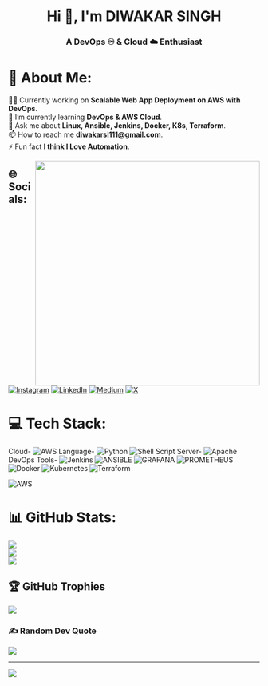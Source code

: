 <h1 align="center">Hi 👋, I'm DIWAKAR SINGH</h1>
<h3 align="center" color="red">A DevOps ♾️ & Cloud ☁️ Enthusiast</h3>

# 💫 About Me:
👨‍💻 Currently working on **Scalable Web App Deployment on AWS with DevOps**.<br>🌱 I’m currently learning **DevOps & AWS Cloud**.<br>💬 Ask me about **Linux, Ansible, Jenkins, Docker, K8s, Terraform**.<br>📫 How to reach me **diwakarsi111@gmail.com**.<br>⚡ Fun fact **I think I Love Automation**.

<img align="right" width=450 margin="10px" rx="5" src ="https://img.freepik.com/free-vector/development-operations-continuous-process-software-production-administration_107791-5022.jpg?w=996&t=st=1708667857~exp=1708668457~hmac=8ba7a3e8363cac68a4b96fa356b302b49d34b66bb26d61dad70a68abc9889041" />


## 🌐 Socials:
[![Instagram](https://img.shields.io/badge/Instagram-%23E4405F.svg?logo=Instagram&logoColor=white)](https://instagram.com/diwakar.prajapati11) [![LinkedIn](https://img.shields.io/badge/LinkedIn-%230077B5.svg?logo=linkedin&logoColor=white)](https://linkedin.com/in/s-diwakar) [![Medium](https://img.shields.io/badge/Medium-12100E?logo=medium&logoColor=white)](https://medium.com/@@diwakarsi111) [![X](https://img.shields.io/badge/X-black.svg?logo=X&logoColor=white)](https://x.com/@Diwakar96891277) 

# 💻 Tech Stack:
Cloud- ![AWS](https://img.shields.io/badge/AWS-%23FF9900.svg?style=plastic&logo=amazon-aws&logoColor=white) 
Language- ![Python](https://img.shields.io/badge/python-3670A0?style=plastic&logo=python&logoColor=ffdd54) ![Shell Script](https://img.shields.io/badge/shell_script-%23121011.svg?style=plastic&logo=gnu-bash&logoColor=white) 
Server- ![Apache](https://img.shields.io/badge/apache-%23D42029.svg?style=plastic&logo=apache&logoColor=white) 
DevOps Tools- ![Jenkins](https://img.shields.io/badge/jenkins-%232C5263.svg?style=plastic&logo=jenkins&logoColor=white) ![ANSIBLE](https://img.shields.io/badge/ansible-%231A1918.svg?style=plastic&logo=ansible&logoColor=white) ![GRAFANA](https://img.shields.io/badge/grafana-F46800.svg?style=plastic&logo=grafana&logoColor=white&color=%23F46800) ![PROMETHEUS](https://img.shields.io/badge/prometheus-E6522C.svg?style=plastic&logo=prometheus&logoColor=white&color=%23E6522C) ![Docker](https://img.shields.io/badge/docker-%230db7ed.svg?style=plastic&logo=docker&logoColor=white) ![Kubernetes](https://img.shields.io/badge/kubernetes-%23326ce5.svg?style=plastic&logo=kubernetes&logoColor=white) ![Terraform](https://img.shields.io/badge/terraform-%235835CC.svg?style=plastic&logo=terraform&logoColor=white)

![AWS](https://img.shields.io/badge/AWS-%23FF9900.svg?style=plastic&logo=amazon-aws&logoColor=white)


# 📊 GitHub Stats:
![](https://github-readme-stats.vercel.app/api?username=diwakarsingh1&theme=vue&hide_border=false&include_all_commits=true&count_private=true)<br/>
![](https://github-readme-streak-stats.herokuapp.com/?user=diwakarsingh1&theme=vue&hide_border=false)<br/>
![](https://github-readme-stats.vercel.app/api/top-langs/?username=diwakarsingh1&theme=vue&hide_border=false&include_all_commits=true&count_private=true&layout=compact)

## 🏆 GitHub Trophies
![](https://github-profile-trophy.vercel.app/?username=diwakarsingh1&theme=tokyonight&no-frame=true&no-bg=false&margin-w=4)

### ✍️ Random Dev Quote
![](https://quotes-github-readme.vercel.app/api?type=vetical&theme=gruvbox)

---
[![](https://visitcount.itsvg.in/api?id=diwakarsingh1&icon=0&color=9)](https://visitcount.itsvg.in)

<!-- Proudly created with GPRM ( https://gprm.itsvg.in ) -->
